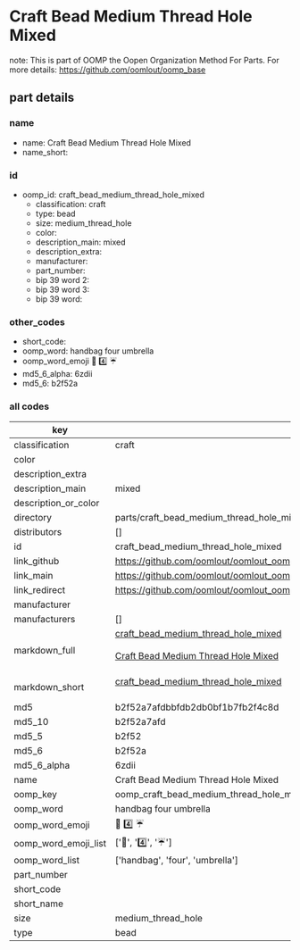 # Craft Bead Medium Thread Hole Mixed  

note: This is part of OOMP the Oopen Organization Method For Parts. For more details: https://github.com/oomlout/oomp_base

##  part details
  







### name
* name: Craft Bead Medium Thread Hole Mixed
* name_short: 
### id
* oomp_id: craft_bead_medium_thread_hole_mixed
  * classification: craft
  * type: bead
  * size: medium_thread_hole
  * color: 
  * description_main: mixed
  * description_extra: 
  * manufacturer: 
  * part_number: 
  * bip 39 word 2: 
  * bip 39 word 3: 
  * bip 39 word: 

### other_codes
* short_code: 
* oomp_word: handbag four umbrella
* oomp_word_emoji :handbag: :four: :umbrella:
* md5_6_alpha: 6zdii
* md5_6: b2f52a









### all codes 
| key | value |  
| --- | --- |  
| classification | craft |  
| color |  |  
| description_extra |  |  
| description_main | mixed |  
| description_or_color |   |  
| directory | parts/craft_bead_medium_thread_hole_mixed |  
| distributors | [] |  
| id | craft_bead_medium_thread_hole_mixed |  
| link_github | https://github.com/oomlout/oomlout_oomp_version_1_messy/tree/main/parts/craft_bead_medium_thread_hole_mixed |  
| link_main | https://github.com/oomlout/oomlout_oomp_version_1_messy/tree/main/parts/craft_bead_medium_thread_hole_mixed |  
| link_redirect | https://github.com/oomlout/oomlout_oomp_version_1_messy/tree/main/parts/craft_bead_medium_thread_hole_mixed |  
| manufacturer |  |  
| manufacturers | [] |  
| markdown_full | [craft_bead_medium_thread_hole_mixed](none)<br>[](none)<br>[Craft Bead Medium Thread Hole Mixed](none)<br><br> |  
| markdown_short | [craft_bead_medium_thread_hole_mixed](none)<br><br> |  
| md5 | b2f52a7afdbbfdb2db0bf1b7fb2f4c8d |  
| md5_10 | b2f52a7afd |  
| md5_5 | b2f52 |  
| md5_6 | b2f52a |  
| md5_6_alpha | 6zdii |  
| name | Craft Bead Medium Thread Hole Mixed |  
| oomp_key | oomp_craft_bead_medium_thread_hole_mixed |  
| oomp_word | handbag four umbrella |  
| oomp_word_emoji | :handbag: :four: :umbrella: |  
| oomp_word_emoji_list | [':handbag:', ':four:', ':umbrella:'] |  
| oomp_word_list | ['handbag', 'four', 'umbrella'] |  
| part_number |  |  
| short_code |  |  
| short_name |  |  
| size | medium_thread_hole |  
| type | bead |  
